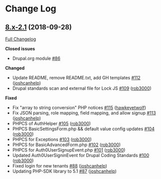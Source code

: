 # Change Log

## [8.x-2.1](https://github.com/auth0/wp-auth0/tree/8.x-2.1) (2018-09-28)
[Full Changelog](https://github.com/auth0/wp-auth0/compare/2.0.3...8.x-2.1)

**Closed issues**
- Drupal.org module [\#86](https://github.com/auth0/auth0-drupal/issues/86)

**Changed**
- Update README, remove README.txt, add GH templates [\#112](https://github.com/auth0/auth0-drupal/pull/112) ([joshcanhelp](https://github.com/joshcanhelp))
- Drupal standards scan and external file for Lock JS [\#109](https://github.com/auth0/auth0-drupal/pull/109) ([rob3000](https://github.com/rob3000))

**Fixed**
- Fix "array to string conversion" PHP notices [\#115](https://github.com/auth0/auth0-drupal/pull/115) ([hawkeyetwolf](https://github.com/hawkeyetwolf))
- Fix JSON parsing, role mapping, field mapping, and allow signup [\#113](https://github.com/auth0/auth0-drupal/pull/113) ([joshcanhelp](https://github.com/joshcanhelp))
- PHPCS of AuthHelper [\#105](https://github.com/auth0/auth0-drupal/pull/105) ([rob3000](https://github.com/rob3000))
- PHPCS BasicSettingsForm.php && default value config updates [\#104](https://github.com/auth0/auth0-drupal/pull/104) ([rob3000](https://github.com/rob3000))
- PHPCS for Exceptions [\#103](https://github.com/auth0/auth0-drupal/pull/103) ([rob3000](https://github.com/rob3000))
- PHPCS for BasicAdvancedForm.php [\#102](https://github.com/auth0/auth0-drupal/pull/102) ([rob3000](https://github.com/rob3000))
- PHPCS for Auth0UserSignupEvent.php [\#101](https://github.com/auth0/auth0-drupal/pull/101) ([rob3000](https://github.com/rob3000))
- Updated Auth0UserSigninEvent for Drupal Coding Standards [\#100](https://github.com/auth0/auth0-drupal/pull/100) ([rob3000](https://github.com/rob3000))
- Fixed login for new tenants [\#88](https://github.com/auth0/auth0-drupal/pull/88) ([joshcanhelp](https://github.com/joshcanhelp))
- Updating PHP-SDK library to 5.1 [\#87](https://github.com/auth0/auth0-drupal/pull/87) ([joshcanhelp](https://github.com/joshcanhelp))